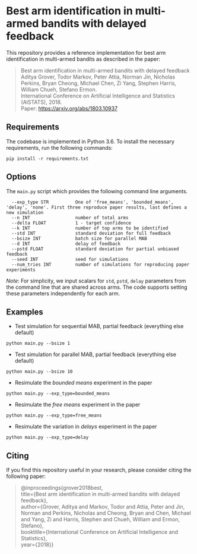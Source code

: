 Best arm identification in multi-armed bandits with delayed feedback
============================================

This repository provides a reference implementation for best arm identification in multi-armed bandits as described in the paper:

> Best arm identification in multi-armed bandits with delayed feedback  
Aditya Grover, Todor Markov, Peter Attia, Norman Jin, Nicholas Perkins, Bryan Cheong, Michael Chen, Zi Yang, Stephen Harris, William Chueh, Stefano Ermon.  
International Conference on Artificial Intelligence and Statistics (AISTATS), 2018.   
Paper: https://arxiv.org/abs/1803.10937

## Requirements

The codebase is implemented in Python 3.6. To install the necessary requirements, run the following commands:

```
pip install -r requirements.txt
```

## Options

The `main.py` script which provides the following command line arguments.

```
  --exp_type STR          One of 'free_means', 'bounded_means', 'delay', 'none'. First three reproduce paper results, last defines a new simulation
  --n INT 				  number of total arms
  --delta FLOAT  		  1 - target confidence
  --k INT 				  number of top arms to be identified
  --std INT 			  standard deviation for full feedback
  --bsize INT 			  batch size for parallel MAB
  --d INT 				  delay of feedback
  --pstd FLOAT 			  standard deviation for partial unbiased feedback
  --seed INT 			  seed for simulations
  --num_tries INT         number of simulations for reproducing paper experiments
```

*Note*: For simplicity, we input scalars for `std`, `pstd`, `delay` parameters from the command line that are shared across arms. The code supports setting these parameters independently for each arm.

## Examples

* Test simulation for sequential MAB, partial feedback (everything else default)

```
python main.py --bsize 1
```

* Test simulation for parallel MAB, partial feedback (everything else default)

```
python main.py --bsize 10
```

* Resimulate the *bounded means* experiment in the paper

```
python main.py --exp_type=bounded_means
```

* Resimulate the *free means* experiment in the paper

```
python main.py --exp_type=free_means
```

* Resimulate the variation in *delays* experiment in the paper

```
python main.py --exp_type=delay
```


## Citing

If you find this repository useful in your research, please consider citing the following paper:

>@inproceedings{grover2018best,  
  title={Best arm identification in multi-armed bandits with delayed feedback},  
  author={Grover, Aditya and Markov, Todor and Attia, Peter and Jin, Norman and Perkins, Nicholas and Cheong, Bryan and Chen, Michael and Yang, Zi and Harris, Stephen and Chueh, William and Ermon, Stefano},  
  booktitle={International Conference on Artificial Intelligence and Statistics},  
  year={2018}}